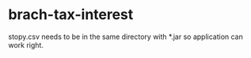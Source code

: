 # brach-tax-interest

stopy.csv needs to be in the same directory with *.jar so application can work right.
